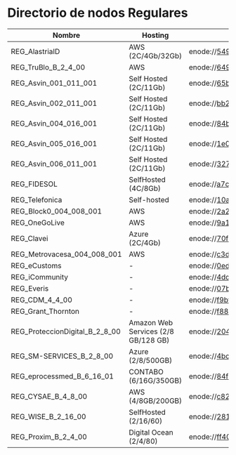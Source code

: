 # Directorio de nodos Regulares
| Nombre                      | Hosting                                   | Enode |
| ---                         | ---                                       | ---   |
| REG_AlastriaID              | AWS (2C/4Gb/32Gb)                         | enode://54906d5251f8d20a3639aed0b9f791ab7d476571c6ad47a7ec526cbb6df1d5a191a0a27b9749340d31d81401e285b704162940e02c126fb5d1fa8b8b9a377f7e@63.33.206.111:30303   |
| REG_TruBlo_B_2_4_00         | AWS                                       | enode://6494c09be4653354333369a7010fed7c735742c20ce83fb9b0ca56238aa9e9dc71ce709667ed2b8e20cc5c91c88e82d91d7b86e493400a44319d729337dd4b6d@54.195.253.191:30303  |
| REG_Asvin_001_011_001       | Self Hosted (2C/11Gb)                     | enode://65b567362f59c87a838b2ad35ffddf682fe9c2a7189a31f280bde0182d43a0f7c6e5cdf60c7824b43d4f9a2e4ecb0df10377f3356f7ddf67b3027cbab3219075@35.234.123.138:30303  |
| REG_Asvin_002_011_001       | Self Hosted (2C/11Gb)                     | enode://bb21b4809bed352b257554256b46ad3b1e3a90b7babdaffab277002a876a642fb03f225096134a069c499b092ce6edb7206169541b8bdde1bfed6bb776b8334f@91.250.82.163:30303   |
| REG_Asvin_004_016_001       | Self Hosted (2C/11Gb)                     | enode://84bd835d57c68f6e3654e649337205b251b630bae933c3544fa59848e59747f25dfaafea6ef9671e7c2394a93b73a41d07ceb1a4e3439eac9a42d34bbd2b9f63@34.107.93.74:30303    |
| REG_Asvin_005_016_001       | Self Hosted (2C/11Gb)                     | enode://1e004b1fbd3252c248a6a24635941c23448e3fd347b87f373d6001feb0518dc0d5e129c6394f472ce70af5ff28b6f29b82cdfe6c96ae6c14cb4611e7d3701b8e@34.89.150.65:30303 	 |
| REG_Asvin_006_011_001       | Self Hosted (2C/11Gb)                     | enode://32773c3170d42e1d54650c31cbf8537a74966d39e4f749d8a3d7330b6333e9bf65aad47d55c912e98e503b5d88e7ab3731ce6f399fb4d4242810e08514e10496@212.15.209.189:30303  |
| REG_FIDESOL                 | SelfHosted (4C/8Gb)                       | enode://a7cac18bc5684c6f512b2cea22fcc65118565cc081c5056a391f5a48ad6f573b47eccc23dabea2f70721fbc14b4bde97edf5f0aecdebd6146f1290e6981c0b3d@80.34.8.215:30303     |
| REG_Telefonica              | Self-hosted                               | enode://10a2bf67089f38454301b9ba004ab78e660f7faf9811c66f98d536b851bee17cc5bd7aefd0438791e4875864d1b803b13b250c5589df21ad700a3929851a5245@195.235.92.136:30303  |
| REG_Block0_004_008_001      | AWS                                       | enode://2a2832441458c921a2ae27b3a001512f436254a6d743fc9e796e5acc44fa7583acec9ad061352b1305668c9357d35f53e1f1683ad974d36a3893e5e24551d6ff@3.66.175.69:30303     |
| REG_OneGoLive               | AWS                                       | enode://9a1db09bc5f28019f3ab9be6d034a7324ea88ed050cc090839e3a14e5469edaffd2a5fc5ee30ca6a7706ea52387da397ee61f082514e8ffe2d1c57a0711cbef6@54.170.111.19:30303   |
| REG_Clavei                  | Azure (2C/4Gb)                            | enode://70f2ba4804ce2e6b68232f9c277c2abb8a373274ef055eae6175885ba7866802c664ae589c35c1ad1da005cf18122ad02bacce55bcb1561f70699759381e9c1d@137.117.170.193:30303 |
| REG_Metrovacesa_004_008_001 | AWS                                       | enode://c3da107188faa7940ada9833819d12520b4dd94cff0ca418d89e62fc90546ca7502452c7a127f657deacded2e9a67b95d18fad7a342c217ad9d5aad38f574712@18.168.169.239:30303  |
| REG_eCustoms                | -                                         | enode://0eda29754e8dd32787c9693fced09da4437c4d2cf3b443bd8d68ae7723bc288e903b57ace3f8b900d7b761c1fbd82ff368815d1d7b43f0ecd53f3a3259ab60ea@34.79.79.148:30303    |
| REG_iCommunity              | -                                         | enode://4dd807ae01f1cff9f82cb454fe0c0deaa60ad5a8241d2031361ede6b141b42c95048b2a3ba2772d1f2404e9cf0f7a8cb128646c810fe7747ca3df73f75f8a47d@15.236.219.22:30303   |
| REG_Everis                  | -                                         | enode://07b701e7ff40d00c1bfd456e9338545f47f42a67e98719515961437443fca46f00cc8416f440b33f4161f64aaccef8737aedd19541190f94220802ef89be9d8a@13.37.237.115:30303   |
| REG_CDM_4_4_00              | -                                         | enode://f9bfd4f89f4969a3ad7fe7d7052e0135f2f80681af343ffc1a599a99c46a82b82536fa0e39c3e08eeae715f77dee88777eeae5b574ffd653c8fdfeb0f1238569@52.47.79.5:30303      |
| REG_Grant_Thornton          | -                                         | enode://f884e0a806880d73a236871be233f8e009d83f2b71503baf68f9402423228f8c1f70b5eddb74545cde0969413857004d78100e0a5e3d80ff0996fd10c2014e70@52.48.241.156:30303   |
| REG_ProteccionDigital_B_2_8_00 | Amazon Web Services (2/8 GB/128 GB) | enode://2045f95b78776269e6bac37e353d1d9877e671d79a83eac419017d709930ac5b94d2e0c66acf94875169bf9cbd800457eca1208df0ab2120e30f30945253ab2b@54.171.101.63:30303 |
| REG_SM-SERVICES_B_2_8_00 | Azure (2/8/500GB) | enode://4bcf993268701384107fb2a1d71d1d7c23385cd1410f90cbf114d37717f934a27dd0cf6dc6e484378689bd763006ce941d7e845bae6ab9290c376fbbea4c55ca@20.126.112.52:30303 |
| REG_eprocessmed_B_6_16_01 | CONTABO (6/16G/350GB) | enode://84f964868779da65d02597ee67e1436086a7350ff6e5a86adf31f453abfb6c07941feb284ffaf9b1059041b4e5e325b08a0835e39dea87c7c762f9250e2bf65d@75.119.152.191:30303 |
| REG_CYSAE_B_4_8_00 | AWS (4/8GB/200GB) | enode://c8258e828b16ce2127421b3d4c15b8b8777684f85e957f3d7256e1a06690f4858800021e17c8f04335384d419511d7f64dbc8828e5913d27a1c0dc3bc85236c2@54.216.118.18:30303 |
| REG_WISE_B_2_16_00 | SelfHosted (2/16/60) | enode://281c9b608e30dd886694b1246bf27964f678c9d963ac77ce9d2ac005d37ae02f780650575424fa657088b8a84fd29e7daa394d5079b610362c77819b736ef132@178.32.176.177:30303 |
| REG_Proxim_B_2_4_00 | Digital Ocean (2/4/80) | enode://ff40fee9e4a08ac147adb028f56aba25814311c52c00c9dfe6c20149f406c0f7633f46f2057a06635bd99dacd55ae9ffba78426b330193f4ed858040f2508bc3@138.68.93.43:30303 |

